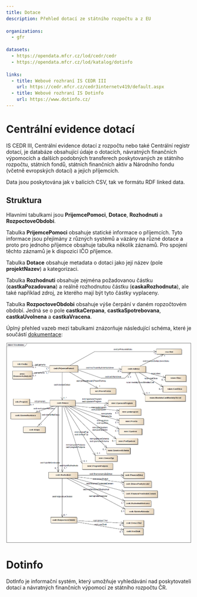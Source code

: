 ```yaml
---
title: Dotace
description: Přehled dotací ze státního rozpočtu a z EU

organizations:
  - gfr

datasets:
  - https://opendata.mfcr.cz/lod/cedr/cedr
  - https://opendata.mfcr.cz/lod/katalog/dotinfo

links:
  - title: Webové rozhraní IS CEDR III
    url: https://cedr.mfcr.cz/cedr3internetv419/default.aspx
  - title: Webové rozhraní IS Dotinfo
    url: https://www.dotinfo.cz/
---
```


# Centrální evidence dotací

IS CEDR III, Centrální evidence dotací z rozpočtu nebo také Centrální registr dotací, je databáze obsahující údaje o dotacích, návratných finančních výpomocích a dalších podobných transferech poskytovaných ze státního rozpočtu, státních fondů, státních finančních aktiv a Národního fondu (včetně evropských dotací) a jejich příjemcích.

Data jsou poskytována jak v balících CSV, tak ve formátu RDF linked data.

## Struktura

Hlavními tabulkami jsou **PrijemcePomoci**, **Dotace**, **Rozhodnuti** a **RozpoctoveObdobi**.

Tabulka **PrijemcePomoci** obsahuje statické informace o příjemcích. Tyto informace jsou přejímány z různých systémů a vázány na různé dotace a proto pro jednoho příjemce obsahuje tabulka několik záznamů. Pro spojení těchto záznamů je k dispozici IČO příjemce. 

Tabulka **Dotace** obsahuje metadata o dotaci jako její název (pole **projektNazev**) a kategorizaci.

Tabulka **Rozhodnuti** obsahuje zejména požadovanou částku (**castkaPozadovana**) a reálně rozho&shy;dnutou částku (**caskaRozhodnuta**), ale také například zdroj, ze kterého mají být tyto částky vyplaceny.

Tabulka **RozpoctoveObdobi** obsahuje výše čerpání v daném ropzočtovém období. Jedná se o pole **castkaCerpana**, **castkaSpotrebovana**, **castkaUvolnena** a **castkaVracena**.

Úplný přehled vazeb mezi tabulkami znázorňuje následující schéma, které je součástí [dokumentace](https://cedropendata.mfcr.cz/c3lod/C3_OpenData%20-%20datov%C3%A1%20sada%20IS%20CEDR%20III.pdf):

[![Struktura IS CEDR III](/assets/content/topics/cedr.png)](/assets/content/topics/cedr.png)

# Dotinfo

DotInfo je informační systém, který umožňuje vyhledávání nad poskytovateli dotací a návratných finančních výpomocí ze státního rozpočtu ČR.
